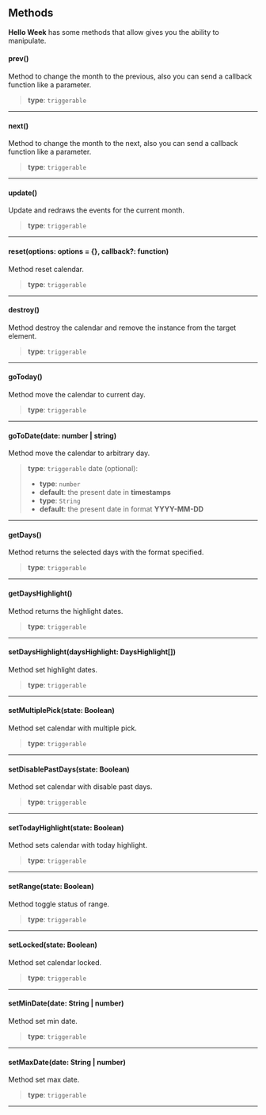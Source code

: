 ## Methods

**Hello Week** has some methods that allow gives you the ability to manipulate.

#### prev()

Method to change the month to the previous, also you can send a callback function like a parameter.

> **type**: `triggerable`

---

#### next()

Method to change the month to the next, also you can send a callback function like a parameter.

> **type**: `triggerable`

---

#### update()

Update and redraws the events for the current month.

> **type**: `triggerable`

---

#### reset(options: options = {}, callback?: function)

Method reset calendar.

> **type**: `triggerable`

---

#### destroy()

Method destroy the calendar and remove the instance from the target element.

> **type**: `triggerable`

---

#### goToday()

Method move the calendar to current day.

> **type**: `triggerable`

---

#### goToDate(date: number | string)

Method move the calendar to arbitrary day.

> **type**: `triggerable`
> date (optional):
>
> -   **type**: `number`
> -   **default**: the present date in **timestamps**
> -   **type**: `String`
> -   **default**: the present date in format **YYYY-MM-DD**

---

#### getDays()

Method returns the selected days with the format specified.

> **type**: `triggerable`

---

#### getDaysHighlight()

Method returns the highlight dates.

> **type**: `triggerable`

---

#### setDaysHighlight(daysHighlight: DaysHighlight[])

Method set highlight dates.

> **type**: `triggerable`

---

#### setMultiplePick(state: Boolean)

Method set calendar with multiple pick.

> **type**: `triggerable`

---

#### setDisablePastDays(state: Boolean)

Method set calendar with disable past days.

> **type**: `triggerable`

---

#### setTodayHighlight(state: Boolean)

Method sets calendar with today highlight.

> **type**: `triggerable`

---

#### setRange(state: Boolean)

Method toggle status of range.

> **type**: `triggerable`

---

#### setLocked(state: Boolean)

Method set calendar locked.

> **type**: `triggerable`

---

#### setMinDate(date: String | number)

Method set min date.

> **type**: `triggerable`

---

#### setMaxDate(date: String | number)

Method set max date.

> **type**: `triggerable`

---
